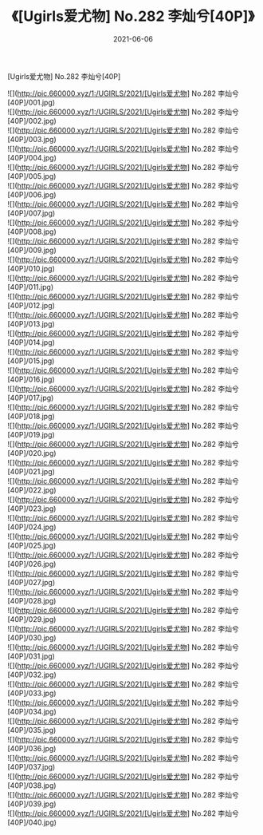 ﻿---
layout: post
title:  《[Ugirls爱尤物] No.282 李灿兮[40P]》
date:   2021-06-06
img: http://pic.660000.xyz/1:/UGIRLS/2021/[Ugirls爱尤物] No.282 李灿兮[40P]/000.jpg
categories: [美女, 清纯, 唯美]
---

[Ugirls爱尤物] No.282 李灿兮[40P]

  ![](http://pic.660000.xyz/1:/UGIRLS/2021/[Ugirls爱尤物] No.282 李灿兮[40P]/001.jpg) <br> ![](http://pic.660000.xyz/1:/UGIRLS/2021/[Ugirls爱尤物] No.282 李灿兮[40P]/002.jpg) <br> ![](http://pic.660000.xyz/1:/UGIRLS/2021/[Ugirls爱尤物] No.282 李灿兮[40P]/003.jpg) <br> ![](http://pic.660000.xyz/1:/UGIRLS/2021/[Ugirls爱尤物] No.282 李灿兮[40P]/004.jpg) <br> ![](http://pic.660000.xyz/1:/UGIRLS/2021/[Ugirls爱尤物] No.282 李灿兮[40P]/005.jpg) <br> ![](http://pic.660000.xyz/1:/UGIRLS/2021/[Ugirls爱尤物] No.282 李灿兮[40P]/006.jpg) <br> ![](http://pic.660000.xyz/1:/UGIRLS/2021/[Ugirls爱尤物] No.282 李灿兮[40P]/007.jpg) <br> ![](http://pic.660000.xyz/1:/UGIRLS/2021/[Ugirls爱尤物] No.282 李灿兮[40P]/008.jpg) <br> ![](http://pic.660000.xyz/1:/UGIRLS/2021/[Ugirls爱尤物] No.282 李灿兮[40P]/009.jpg) <br> ![](http://pic.660000.xyz/1:/UGIRLS/2021/[Ugirls爱尤物] No.282 李灿兮[40P]/010.jpg) <br> ![](http://pic.660000.xyz/1:/UGIRLS/2021/[Ugirls爱尤物] No.282 李灿兮[40P]/011.jpg) <br> ![](http://pic.660000.xyz/1:/UGIRLS/2021/[Ugirls爱尤物] No.282 李灿兮[40P]/012.jpg) <br> ![](http://pic.660000.xyz/1:/UGIRLS/2021/[Ugirls爱尤物] No.282 李灿兮[40P]/013.jpg) <br> ![](http://pic.660000.xyz/1:/UGIRLS/2021/[Ugirls爱尤物] No.282 李灿兮[40P]/014.jpg) <br> ![](http://pic.660000.xyz/1:/UGIRLS/2021/[Ugirls爱尤物] No.282 李灿兮[40P]/015.jpg) <br> ![](http://pic.660000.xyz/1:/UGIRLS/2021/[Ugirls爱尤物] No.282 李灿兮[40P]/016.jpg) <br> ![](http://pic.660000.xyz/1:/UGIRLS/2021/[Ugirls爱尤物] No.282 李灿兮[40P]/017.jpg) <br> ![](http://pic.660000.xyz/1:/UGIRLS/2021/[Ugirls爱尤物] No.282 李灿兮[40P]/018.jpg) <br> ![](http://pic.660000.xyz/1:/UGIRLS/2021/[Ugirls爱尤物] No.282 李灿兮[40P]/019.jpg) <br> ![](http://pic.660000.xyz/1:/UGIRLS/2021/[Ugirls爱尤物] No.282 李灿兮[40P]/020.jpg) <br> ![](http://pic.660000.xyz/1:/UGIRLS/2021/[Ugirls爱尤物] No.282 李灿兮[40P]/021.jpg) <br> ![](http://pic.660000.xyz/1:/UGIRLS/2021/[Ugirls爱尤物] No.282 李灿兮[40P]/022.jpg) <br> ![](http://pic.660000.xyz/1:/UGIRLS/2021/[Ugirls爱尤物] No.282 李灿兮[40P]/023.jpg) <br> ![](http://pic.660000.xyz/1:/UGIRLS/2021/[Ugirls爱尤物] No.282 李灿兮[40P]/024.jpg) <br> ![](http://pic.660000.xyz/1:/UGIRLS/2021/[Ugirls爱尤物] No.282 李灿兮[40P]/025.jpg) <br> ![](http://pic.660000.xyz/1:/UGIRLS/2021/[Ugirls爱尤物] No.282 李灿兮[40P]/026.jpg) <br> ![](http://pic.660000.xyz/1:/UGIRLS/2021/[Ugirls爱尤物] No.282 李灿兮[40P]/027.jpg) <br> ![](http://pic.660000.xyz/1:/UGIRLS/2021/[Ugirls爱尤物] No.282 李灿兮[40P]/028.jpg) <br> ![](http://pic.660000.xyz/1:/UGIRLS/2021/[Ugirls爱尤物] No.282 李灿兮[40P]/029.jpg) <br> ![](http://pic.660000.xyz/1:/UGIRLS/2021/[Ugirls爱尤物] No.282 李灿兮[40P]/030.jpg) <br> ![](http://pic.660000.xyz/1:/UGIRLS/2021/[Ugirls爱尤物] No.282 李灿兮[40P]/031.jpg) <br> ![](http://pic.660000.xyz/1:/UGIRLS/2021/[Ugirls爱尤物] No.282 李灿兮[40P]/032.jpg) <br> ![](http://pic.660000.xyz/1:/UGIRLS/2021/[Ugirls爱尤物] No.282 李灿兮[40P]/033.jpg) <br> ![](http://pic.660000.xyz/1:/UGIRLS/2021/[Ugirls爱尤物] No.282 李灿兮[40P]/034.jpg) <br> ![](http://pic.660000.xyz/1:/UGIRLS/2021/[Ugirls爱尤物] No.282 李灿兮[40P]/035.jpg) <br> ![](http://pic.660000.xyz/1:/UGIRLS/2021/[Ugirls爱尤物] No.282 李灿兮[40P]/036.jpg) <br> ![](http://pic.660000.xyz/1:/UGIRLS/2021/[Ugirls爱尤物] No.282 李灿兮[40P]/037.jpg) <br> ![](http://pic.660000.xyz/1:/UGIRLS/2021/[Ugirls爱尤物] No.282 李灿兮[40P]/038.jpg) <br> ![](http://pic.660000.xyz/1:/UGIRLS/2021/[Ugirls爱尤物] No.282 李灿兮[40P]/039.jpg) <br> ![](http://pic.660000.xyz/1:/UGIRLS/2021/[Ugirls爱尤物] No.282 李灿兮[40P]/040.jpg) <br>
